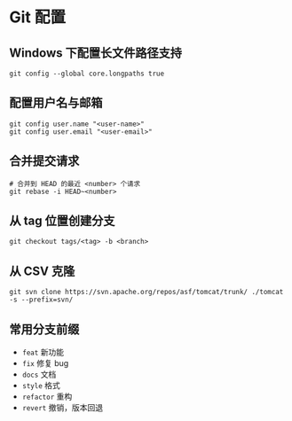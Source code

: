 # Git 配置

## Windows 下配置长文件路径支持

```shell
git config --global core.longpaths true
```

## 配置用户名与邮箱

```shell
git config user.name "<user-name>"
git config user.email "<user-email>"
```

## 合并提交请求

```shell
# 合并到 HEAD 的最近 <number> 个请求
git rebase -i HEAD~<number>
```

## 从 tag 位置创建分支

`git checkout tags/<tag> -b <branch>`

## 从 CSV 克隆

`git svn clone https://svn.apache.org/repos/asf/tomcat/trunk/ ./tomcat -s --prefix=svn/`

## 常用分支前缀

* `feat` 新功能
* `fix` 修复 bug
* `docs` 文档
* `style` 格式
* `refactor` 重构
* `revert` 撤销，版本回退

